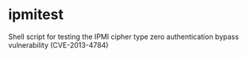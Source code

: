 ipmitest
========

Shell script for testing the IPMI cipher type zero authentication bypass vulnerability (CVE-2013-4784)
